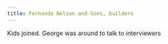 ```yaml
---
title: Fernando Nelson and Sons, builders
---
```


Kids joined.
George was around to talk to interviewers
